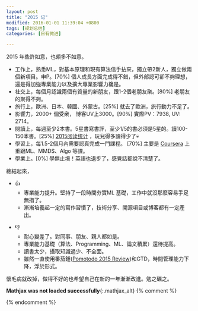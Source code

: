 ```yaml
---
layout: post
title: "2015 记"
modified: 2016-01-01 11:39:04 +0800
tags: [规划总结]
categories: [日有微进]

---
```


2015 年些許如意，也頗多不如意。

- 工作上，熟悉ML，對基本原理和現有算法信手拈來，獨立帶2新人，獨立做兩個新項目。申P。[70%]  個人成長方面完成得不錯，但外部認可卻不夠理想，還是得加強專業能力以及擴大專業影響力纔是。
- 社交上，每個月認識兩個有質量的新朋友，跟1-2個老朋友聚。[80%]  老朋友的聚得不夠。
- 旅行上，歐洲、日本、韓國、外蒙古。[25%] 就去了歐洲，旅行動力不足了。
- 影響力，2000+ 個受衆， 博客UV上3000。[90%] 實際PV：7938, UV: 2714。
- 閱讀上，每週至少2本書。5星書寫書評，至少1/5的書必須是5星的。讀100-150本書。[25%]  [2015阅读统计] ，玩兒得多讀得少了💀
- 學習上，每1.5-2個月內需要認真完成一門課程。 [70%] 主要是 [Coursera](https://www.coursera.org/user/i/82fd04ff8f1f08f5fc5c490c196fdd3c) 上重跟ML、MMDS、Algo 等課。
- 學業上。[0%] 學無止境！英語也退步了，感覺話都說不清楚了。

總結起來，

+ 👍 
    + 專業能力提升。堅持了一段時間夯實ML 基礎，工作中就沒那麼容易手足無措了。
    + 漸漸培養起一定的寫作習慣了，技術分享、開源項目或博客都有一定產出。
- 👎 
    - 耐心變差了。對同事、朋友、親人都如是。
    - 專業能力基礎（算法、Programming、ML、論文積累）還待提高。
    - 讀書太少，攝取知識過少、不全面。
    - 雖然一直使用番茄鍾([Pomotodo 2015 Review][Pomotodo2015])和GTD，時間管理能力下降，浮於形式。 

懷毛病就改掉，做得不好的也希望自己在新的一年漸漸改進。勉之礪之。

[Pomotodo2015]: https://pomotodo.com/2015
[2015阅读统计]: http://readingtaste.com/user/38702920/stat/books

**Mathjax was not loaded successfully**{:.mathjax_alt} 
{% comment %}
<script type='text/x-mathjax-config'> MathJax.Hub.Config({ asciimath2jax: { delimiters: [['`','`']] }, tex2jax: {inlineMath: [['$', '$']], displayMath: [['$$', '$$']], processEscapes: true}});  </script>
<script type='text/javascript' src='http://cdn.mathjax.org/mathjax/latest/MathJax.js?config=TeX-MML-AM_HTMLorMML' async='async'></script>
{% endcomment %}

